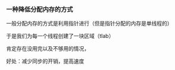### 一种降低分配内存的方式

一般分配内存的方式是利用指针进行（但是指针分配的内存是单线程的）

于是我们为每一个线程创建了一块区域（tlab）

肯定存在没用完以及不够用的情况，

好处：减少同步的开销，提高速度

